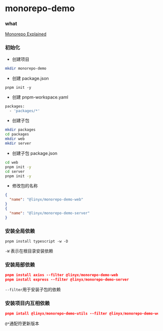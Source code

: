 # monorepo-demo

### what

[Monorepo Explained](https://monorepo.tools/)

### 初始化

- 创建项目

```bash
mkdir monorepo-demo
```

- 创建 package.json

```shell
pnpm init -y
```

- 创建 pnpm-workspace.yaml

```bash
packages:
  - 'packages/*'
```

- 创建子包

```bash
mkdir packages
cd packages
mkdir web
mkdir server
```

- 创建子包 package.json

```bash
cd web
pnpm init -y
cd server
pnpm init -y
```

- 修改包的名称

```json
{
  "name": "@linyx/monorepo-demo-web"
}
{
  "name": "@linyx/monorepo-demo-server"
}
```

### 安装全局依赖

```shell
pnpm install typescript -w -D
```

`-W` 表示在根目录安装依赖

### 安装局部依赖

```json
pnpm install axios --filter @linyx/monorepo-demo-web
pnpm install express --filter @linyx/monorepo-demo-server
```

`--filter`用于安装子包的依赖

### 安装项目内互相依赖

```json
pnpm intall @linyx/monorepo-demo-utils --filter @linyx/monorepo-demo-web
```

`@*`通配符更新版本
